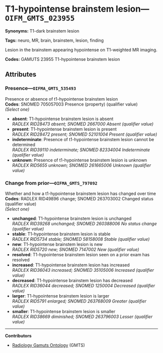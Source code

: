 # T1-hypointense brainstem lesion—`OIFM_GMTS_023955`

**Synonyms:** T1-dark brainstem lesion

**Tags:** neuro, MR, brain, brainstem, lesion, finding

Lesion in the brainstem appearing hypointense on T1-weighted MR imaging.

**Codes:** GAMUTS 23955 T1-hypointense brainstem lesion

## Attributes

### Presence—`OIFMA_GMTS_535493`

Presence or absence of t1-hypointense brainstem lesion  
**Codes**: SNOMED 705057003 Presence (property) (qualifier value)  
*(Select one)*

- **absent**: T1-hypointense brainstem lesion is absent  
_RADLEX RID28473 absent; SNOMED 2667000 Absent (qualifier value)_
- **present**: T1-hypointense brainstem lesion is present  
_RADLEX RID28472 present; SNOMED 52101004 Present (qualifier value)_
- **indeterminate**: Presence of t1-hypointense brainstem lesion cannot be determined  
_RADLEX RID39110 indeterminate; SNOMED 82334004 Indeterminate (qualifier value)_
- **unknown**: Presence of t1-hypointense brainstem lesion is unknown  
_RADLEX RID5655 unknown; SNOMED 261665006 Unknown (qualifier value)_

### Change from prior—`OIFMA_GMTS_797092`

Whether and how a t1-hypointense brainstem lesion has changed over time  
**Codes**: RADLEX RID49896 change; SNOMED 263703002 Changed status (qualifier value)  
*(Select one)*

- **unchanged**: T1-hypointense brainstem lesion is unchanged  
_RADLEX RID39268 unchanged; SNOMED 260388006 No status change (qualifier value)_
- **stable**: T1-hypointense brainstem lesion is stable  
_RADLEX RID5734 stable; SNOMED 58158008 Stable (qualifier value)_
- **new**: T1-hypointense brainstem lesion is new  
_RADLEX RID5720 new; SNOMED 7147002 New (qualifier value)_
- **resolved**: T1-hypointense brainstem lesion seen on a prior exam has resolved  
- **increased**: T1-hypointense brainstem lesion has increased  
_RADLEX RID36043 increased; SNOMED 35105006 Increased (qualifier value)_
- **decreased**: T1-hypointense brainstem lesion has decreased  
_RADLEX RID36044 decreased; SNOMED 1250004 Decreased (qualifier value)_
- **larger**: T1-hypointense brainstem lesion is larger  
_RADLEX RID5791 enlarged; SNOMED 263768009 Greater (qualifier value)_
- **smaller**: T1-hypointense brainstem lesion is smaller  
_RADLEX RID38669 diminished; SNOMED 263796003 Lesser (qualifier value)_

---

**Contributors**

- [Radiology Gamuts Ontology](https://gamuts.net/) (GMTS)